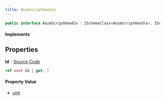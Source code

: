 ```yaml
---
title: AnimScriptHandle
---
```


```csharp
public interface AnimScriptHandle : ISchemaClass<AnimScriptHandle>, ISchemaField, ISchemaClass, INativeHandle
```

#### Implements

## Properties

**Id** - [Source Code](https://github.com/swiftly-solution/swiftlys2/blob/master/managed/src/SwiftlyS2.Generated/Schemas/Interfaces/AnimScriptHandle.cs#L16)

```csharp
ref uint Id { get; }
```

#### Property Value

- [uint](https://learn.microsoft.com/dotnet/api/system.uint32)

